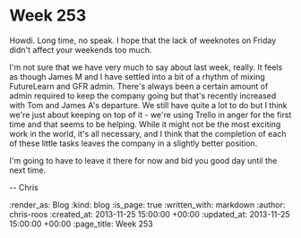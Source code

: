 Week 253
========

Howdi. Long time, no speak. I hope that the lack of weeknotes on Friday didn't affect your weekends too much.

I'm not sure that we have very much to say about last week, really. It feels as though James M and I have settled into a bit of a rhythm of mixing FutureLearn and GFR admin. There's always been a certain amount of admin required to keep the company going but that's recently increased with Tom and James A's departure. We still have quite a lot to do but I think we're just about keeping on top of it - we're using Trello in anger for the first time and that seems to be helping. While it might not be the most exciting work in the world, it's all necessary, and I think that the completion of each of these little tasks leaves the company in a slightly better position.

I'm going to have to leave it there for now and bid you good day until the next time.

-- Chris

:render_as: Blog
:kind: blog
:is_page: true
:written_with: markdown
:author: chris-roos
:created_at: 2013-11-25 15:00:00 +00:00
:updated_at: 2013-11-25 15:00:00 +00:00
:page_title: Week 253
